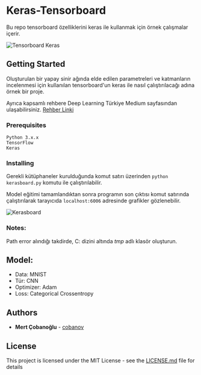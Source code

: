 # Keras-Tensorboard

Bu repo tensorboard özelliklerini keras ile kullanmak için örnek çalışmalar içerir.

![Tensorboard Keras](https://media.giphy.com/media/1pA8T9iMWWnOg7Kuej/giphy.gif)

## Getting Started

Oluşturulan bir yapay sinir ağında elde edilen parametreleri ve katmanların incelenmesi için kullanılan tensorboard'un keras ile nasıl çalıştırılacağı adına örnek bir proje.

Ayrıca kapsamlı rehbere Deep Learning Türkiye Medium sayfasından ulaşabilirsiniz. 
[Rehber Linki](https://medium.com/deep-learning-turkiye/tensorboard-başlangıç-rehberi-198ea522b01) 

### Prerequisites

```
Python 3.x.x
TensorFlow
Keras
```

### Installing
Gerekli kütüphaneler kurulduğunda komut satırı üzerinden `python kerasboard.py` komutu ile çalıştırılabilir.

Model eğitimi tamamlandıktan sonra programın son çıktısı komut satırında çalıştırılarak tarayıcıda `localhost:6006` adresinde grafikler gözlenebilir.

![Kerasboard](https://media.giphy.com/media/7zxZ8mOddFwZvTZJoa/giphy.gif)

### Notes:
Path error alındığı takdirde, C: dizini altında *tmp* adlı klasör oluşturun.

## Model:
* Data: MNIST
* Tür: CNN
* Optimizer: Adam
* Loss: Categorical Crossentropy

## Authors

* **Mert Çobanoğlu** - [cobanov](https://github.com/cobanov)

## License

This project is licensed under the MIT License - see the [LICENSE.md](LICENSE.md) file for details


